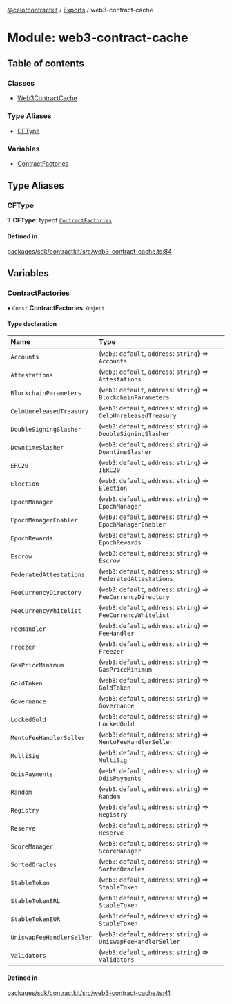 [@celo/contractkit](../README.md) / [Exports](../modules.md) / web3-contract-cache

# Module: web3-contract-cache

## Table of contents

### Classes

- [Web3ContractCache](../classes/web3_contract_cache.Web3ContractCache.md)

### Type Aliases

- [CFType](web3_contract_cache.md#cftype)

### Variables

- [ContractFactories](web3_contract_cache.md#contractfactories)

## Type Aliases

### CFType

Ƭ **CFType**: typeof [`ContractFactories`](web3_contract_cache.md#contractfactories)

#### Defined in

[packages/sdk/contractkit/src/web3-contract-cache.ts:84](https://github.com/celo-org/developer-tooling/blob/master/packages/sdk/contractkit/src/web3-contract-cache.ts#L84)

## Variables

### ContractFactories

• `Const` **ContractFactories**: `Object`

#### Type declaration

| Name | Type |
| :------ | :------ |
| `Accounts` | (`web3`: `default`, `address`: `string`) => `Accounts` |
| `Attestations` | (`web3`: `default`, `address`: `string`) => `Attestations` |
| `BlockchainParameters` | (`web3`: `default`, `address`: `string`) => `BlockchainParameters` |
| `CeloUnreleasedTreasury` | (`web3`: `default`, `address`: `string`) => `CeloUnreleasedTreasury` |
| `DoubleSigningSlasher` | (`web3`: `default`, `address`: `string`) => `DoubleSigningSlasher` |
| `DowntimeSlasher` | (`web3`: `default`, `address`: `string`) => `DowntimeSlasher` |
| `ERC20` | (`web3`: `default`, `address`: `string`) => `IERC20` |
| `Election` | (`web3`: `default`, `address`: `string`) => `Election` |
| `EpochManager` | (`web3`: `default`, `address`: `string`) => `EpochManager` |
| `EpochManagerEnabler` | (`web3`: `default`, `address`: `string`) => `EpochManagerEnabler` |
| `EpochRewards` | (`web3`: `default`, `address`: `string`) => `EpochRewards` |
| `Escrow` | (`web3`: `default`, `address`: `string`) => `Escrow` |
| `FederatedAttestations` | (`web3`: `default`, `address`: `string`) => `FederatedAttestations` |
| `FeeCurrencyDirectory` | (`web3`: `default`, `address`: `string`) => `FeeCurrencyDirectory` |
| `FeeCurrencyWhitelist` | (`web3`: `default`, `address`: `string`) => `FeeCurrencyWhitelist` |
| `FeeHandler` | (`web3`: `default`, `address`: `string`) => `FeeHandler` |
| `Freezer` | (`web3`: `default`, `address`: `string`) => `Freezer` |
| `GasPriceMinimum` | (`web3`: `default`, `address`: `string`) => `GasPriceMinimum` |
| `GoldToken` | (`web3`: `default`, `address`: `string`) => `GoldToken` |
| `Governance` | (`web3`: `default`, `address`: `string`) => `Governance` |
| `LockedGold` | (`web3`: `default`, `address`: `string`) => `LockedGold` |
| `MentoFeeHandlerSeller` | (`web3`: `default`, `address`: `string`) => `MentoFeeHandlerSeller` |
| `MultiSig` | (`web3`: `default`, `address`: `string`) => `MultiSig` |
| `OdisPayments` | (`web3`: `default`, `address`: `string`) => `OdisPayments` |
| `Random` | (`web3`: `default`, `address`: `string`) => `Random` |
| `Registry` | (`web3`: `default`, `address`: `string`) => `Registry` |
| `Reserve` | (`web3`: `default`, `address`: `string`) => `Reserve` |
| `ScoreManager` | (`web3`: `default`, `address`: `string`) => `ScoreManager` |
| `SortedOracles` | (`web3`: `default`, `address`: `string`) => `SortedOracles` |
| `StableToken` | (`web3`: `default`, `address`: `string`) => `StableToken` |
| `StableTokenBRL` | (`web3`: `default`, `address`: `string`) => `StableToken` |
| `StableTokenEUR` | (`web3`: `default`, `address`: `string`) => `StableToken` |
| `UniswapFeeHandlerSeller` | (`web3`: `default`, `address`: `string`) => `UniswapFeeHandlerSeller` |
| `Validators` | (`web3`: `default`, `address`: `string`) => `Validators` |

#### Defined in

[packages/sdk/contractkit/src/web3-contract-cache.ts:41](https://github.com/celo-org/developer-tooling/blob/master/packages/sdk/contractkit/src/web3-contract-cache.ts#L41)
